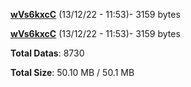 [**wVs6kxcC**](/data/wVs6kxcC.txt) (13/12/22 - 11:53)- 3159 bytes

[**wVs6kxcC**](/data/wVs6kxcC.txt) (13/12/22 - 11:53)- 3159 bytes

**Total Datas**: 8730

**Total Size**: 50.10 MB / 50.1 MB